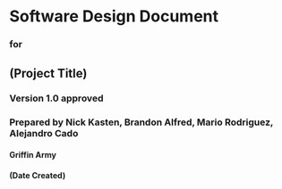 # Software Design Document
### for
## (Project Title)
### Version 1.0 approved
### Prepared by Nick Kasten, Brandon Alfred, Mario Rodriguez, Alejandro Cado
#### Griffin Army
#### (Date Created)
